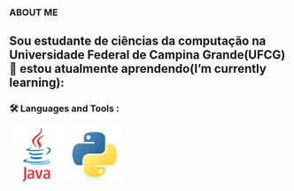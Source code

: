 ### ABOUT ME 

Sou estudante de ciências da computação na Universidade Federal de Campina Grande(UFCG)
🌱 estou atualmente aprendendo(I’m currently learning):
---

### :hammer_and_wrench: Languages and Tools :
<img src="https://raw.githubusercontent.com/devicons/devicon/55609aa5bd817ff167afce0d965585c92040787a/icons/java/java-original-wordmark.svg" height="100" width="100" >
<img src="https://raw.githubusercontent.com/devicons/devicon/55609aa5bd817ff167afce0d965585c92040787a/icons/python/python-original.svg" height="100" width="100">




<!--
**theocpop/theocpop** is a ✨ _special_ ✨ repository because its `README.md` (this file) appears on your GitHub profile.

Here are some ideas to get you started:

- 🔭 I’m currently working on ...
- 🌱 I’m currently learning ...
- 👯 I’m looking to collaborate on ...
- 🤔 I’m looking for help with ...
- 💬 Ask me about ...
- 📫 How to reach me: ...
- 😄 Pronouns: ...
- ⚡ Fun fact: ...
-->
